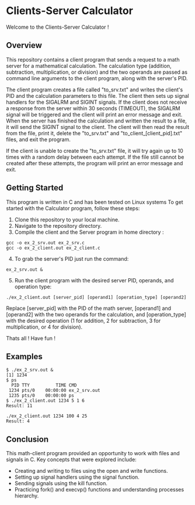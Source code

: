 
# Clients-Server Calculator
Welcome to the Clients-Server Calculator !





## Overview
This repository contains a client program that sends a request to a math server for a mathematical calculation. The calculation type (addition, subtraction, multiplication, or division) and the two operands are passed as command line arguments to the client program, along with the server's PID.

The client program creates a file called "to_srv.txt" and writes the client's PID and the calculation parameters to this file. The client then sets up signal handlers for the SIGALRM and SIGINT signals. If the client does not receive a response from the server within 30 seconds (TIMEOUT), the SIGALRM signal will be triggered and the client will print an error message and exit. When the server has finished the calculation and written the result to a file, it will send the SIGINT signal to the client. The client will then read the result from the file, print it, delete the "to_srv.txt" and "to_client_[client_pid].txt" files, and exit the program.

If the client is unable to create the "to_srv.txt" file, it will try again up to 10 times with a random delay between each attempt. If the file still cannot be created after these attempts, the program will print an error message and exit.
## Getting Started
This program is written in C and has been tested on Linux systems
To get started with the Calculator program, follow these steps:

 1. Clone this repository to your local machine.
 2. Navigate to the repository directory.
 3. Compile the client and the Server program in home directory :
  ```
  gcc -o ex_2_srv.out ex_2_srv.c
  gcc -o ex_2_client.out ex_2_client.c
  ```
 4. To grab the server's PID just run the command:
  ```
  ex_2_srv.out &
  ```    
 5. Run the client program with the desired server PID, operands, and operation type:
 ```
 ./ex_2_client.out [server_pid] [operand1] [operation_type] [operand2]

 ```
 Replace [server_pid] with the PID of the math server, [operand1] and [operand2] with the two operands for the calculation, and [operation_type] with the desired operation (1 for addition, 2 for subtraction, 3 for multiplication, or 4 for division).

Thats all ! Have fun ! 
## Examples
```
$ ./ex_2_srv.out &
[1] 1234
$ ps
  PID TTY          TIME CMD
 1234 pts/0    00:00:00 ex_2_srv.out
 1235 pts/0    00:00:00 ps
$ ./ex_2_client.out 1234 5 1 6
Result: 11

```
```
./ex_2_client.out 1234 100 4 25
Result: 4
```
## Conclusion
This math-client program provided an opportunity to work with files and signals in C. Key concepts that were explored include:

*  Creating and writing to files using the open and write functions.
*  Setting up signal handlers using the signal function.
*  Sending signals using the kill function.
*  Practicing fork() and execvp() functions and understanding processes hierarchy.
